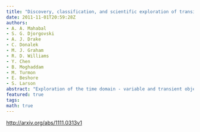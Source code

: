 ```yaml
---
title: "Discovery, classification, and scientific exploration of transient   events from the Catalina Real-time Transient Survey"
date: 2011-11-01T20:59:28Z
authors:
- A. A. Mahabal
- S. G. Djorgovski
- A. J. Drake
- C. Donalek
- M. J. Graham
- R. D. Williams
- Y. Chen
- B. Moghaddam
- M. Turmon
- E. Beshore
- S. Larson
abstract: "Exploration of the time domain - variable and transient objects and phenomena - is rapidly becoming a vibrant research frontier, touching on essentially every field of astronomy and astrophysics, from the Solar system to cosmology. Time domain astronomy is being enabled by the advent of the new generation of synoptic sky surveys that cover large areas on the sky repeatedly, and generating massive data streams. Their scientific exploration poses many challenges, driven mainly by the need for a real-time discovery, classification, and follow-up of the interesting events. Here we describe the Catalina Real-Time Transient Survey (CRTS), that discovers and publishes transient events at optical wavelengths in real time, thus benefiting the entire community. We describe some of the scientific results to date, and then focus on the challenges of the automated classification and prioritization of transient events. CRTS represents a scientific and a technological testbed and precursor for the larger surveys in the future, including the Large Synoptic Survey Telescope (LSST) and the Square Kilometer Array (SKA)."
featured: true
tags:
math: true
---
```

http://arxiv.org/abs/1111.0313v1
